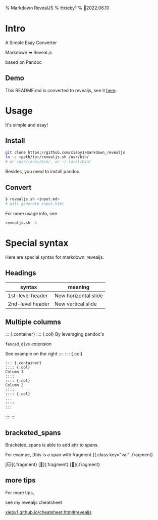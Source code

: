 % Markdown RevealJS
% 🤓xieby1
% 🎉2022.06.10

# Intro

A Simple Esay Converter

Markdown ➡ Reveal.js

based on Pandoc

## Demo

This README.md is converted to revealjs,
see it [here](https://xieby1.github.io/markdown_revealjs/README.html).


# Usage

It's simple and esay!

## Install


```bash
git clone https://github.com/xieby1/markdown_revealjs
ln -s <path/to>/revealjs.sh /usr/bin/
# or /usr/local/bin/, or ~/.local/bin/
```

Besides, you need to install pandoc.

## Convert

```bash
$ revealjs.sh <input.md>
# will generate input.html
```

For more usage info, see

```bash
revealjs.sh -h
```

# Special syntax

Here are special syntax for markdown_revealjs.

## Headings

| syntax           | meaning              |
| ---------------- | -------------------- |
| 1st-level header | New horizontal slide |
| 2nd-level header | New vertical slide   |

## Multiple columns

::: {.container}
:::: {.col}
By leveraging pandoc's

`fenced_divs` extension

See example on the right
::::
:::: {.col}
```
::: {.container}
:::: {.col}
Column 1
::::
:::: {.col}
Column 2
::::
:::: {.col}
...
::::
:::
```
::::
:::

## bracketed_spans

Bracketed_spans is able to add attr to spans.

For exampe, [this is a span with fragment.]{.class key="val" .fragment}

[🐱]{.fragment}
[🐶]{.fragment}
[🐹]{.fragment}

## more tips

For more tips,

see my revealjs cheatsheet

[xieby1.github.io/cheatsheet.html#revealjs](https://xieby1.github.io/cheatsheet.html#revealjs)
